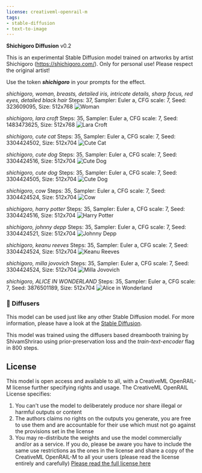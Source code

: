 ```yaml
---
license: creativeml-openrail-m
tags:
- stable-diffusion
- text-to-image
---
```

**Shichigoro Diffusion** v0.2

This is an experimental Stable Diffusion model trained on artworks by artist Shichigoro (https://shichigoro.com/).
Only for personal use! Please respect the original artist!

Use the token **_shichigoro_** in your prompts for the effect.

_shichigoro, woman, breasts, detailed iris, intricate details, sharp focus, red eyes, detailed black hair_
Steps: 37, Sampler: Euler a, CFG scale: 7, Seed: 323609095, Size: 512x768
![Woman](https://huggingface.co/SenorKaffee/shichigoro-diff/resolve/main/samples/323609095_37.jpg)

_shichigoro, lara croft_
Steps: 35, Sampler: Euler a, CFG scale: 7, Seed: 1483473625, Size: 512x768
![Lara Croft](https://huggingface.co/SenorKaffee/shichigoro-diff/resolve/main/samples/1483473625_35.jpg)

_shichigoro, cute cat_
Steps: 35, Sampler: Euler a, CFG scale: 7, Seed: 3304424502, Size: 512x704
![Cute Cat](https://huggingface.co/SenorKaffee/shichigoro-diff/resolve/main/samples/3304424502_35.jpg)

_shichigoro, cute dog_
Steps: 35, Sampler: Euler a, CFG scale: 7, Seed: 3304424516, Size: 512x704
![Cute Dog](https://huggingface.co/SenorKaffee/shichigoro-diff/resolve/main/samples/3304424516_35d.jpg)

_shichigoro, cute dog_
Steps: 35, Sampler: Euler a, CFG scale: 7, Seed: 3304424505, Size: 512x704
![Cute Dog](https://huggingface.co/SenorKaffee/shichigoro-diff/resolve/main/samples/3304424505_35.jpg)

_shichigoro, cow_
Steps: 35, Sampler: Euler a, CFG scale: 7, Seed: 3304424524, Size: 512x704
![Cow](https://huggingface.co/SenorKaffee/shichigoro-diff/resolve/main/samples/3304424524_35c.jpg)

_shichigoro, harry potter_
Steps: 35, Sampler: Euler a, CFG scale: 7, Seed: 3304424516, Size: 512x704
![Harry Potter](https://huggingface.co/SenorKaffee/shichigoro-diff/resolve/main/samples/3304424516_35.jpg)

_shichigoro, johnny depp_
Steps: 35, Sampler: Euler a, CFG scale: 7, Seed: 3304424521, Size: 512x704
![Johnny Depp](https://huggingface.co/SenorKaffee/shichigoro-diff/resolve/main/samples/3304424521_35.jpg)

_shichigoro, keanu reeves_
Steps: 35, Sampler: Euler a, CFG scale: 7, Seed: 3304424524, Size: 512x704
![Keanu Reeves](https://huggingface.co/SenorKaffee/shichigoro-diff/resolve/main/samples/3304424524_35.jpg)

_shichigoro, milla jovovich_
Steps: 35, Sampler: Euler a, CFG scale: 7, Seed: 3304424524, Size: 512x704
![Milla Jovovich](https://huggingface.co/SenorKaffee/shichigoro-diff/resolve/main/samples/3304424524_35m.jpg)

_shichigoro, ALICE IN WONDERLAND_
Steps: 35, Sampler: Euler a, CFG scale: 7, Seed: 3876501189, Size: 512x704
![Alice in Wonderland](https://huggingface.co/SenorKaffee/shichigoro-diff/resolve/main/samples/3876501189_35.jpg)

### 🧨 Diffusers

This model can be used just like any other Stable Diffusion model. For more information,
please have a look at the [Stable Diffusion](https://huggingface.co/docs/diffusers/api/pipelines/stable_diffusion).

This model was trained using the diffusers based dreambooth training by ShivamShrirao using prior-preservation loss and the _train-text-encoder_ flag in 800 steps.

## License

This model is open access and available to all, with a CreativeML OpenRAIL-M license further specifying rights and usage.
The CreativeML OpenRAIL License specifies: 

1. You can't use the model to deliberately produce nor share illegal or harmful outputs or content 
2. The authors claims no rights on the outputs you generate, you are free to use them and are accountable for their use which must not go against the provisions set in the license
3. You may re-distribute the weights and use the model commercially and/or as a service. If you do, please be aware you have to include the same use restrictions as the ones in the license and share a copy of the CreativeML OpenRAIL-M to all your users (please read the license entirely and carefully)
[Please read the full license here](https://huggingface.co/spaces/CompVis/stable-diffusion-license)